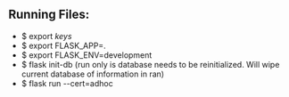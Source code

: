 
## Running Files:

* $ export *keys*
* $ export FLASK_APP=.
* $ export FLASK_ENV=development
* $ flask init-db (run only is database needs to be reinitialized. Will wipe current database of information in ran)
* $ flask run --cert=adhoc
